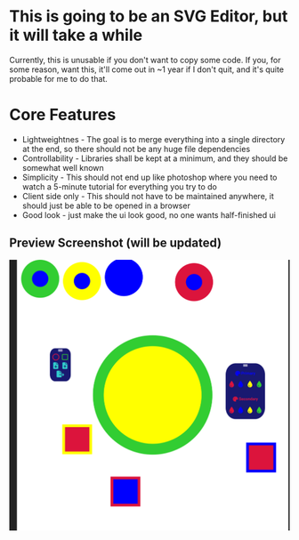 This is going to be an SVG Editor, but it will take a while
============
Currently, this is unusable if you don't want to copy some code.
If you, for some reason, want this, it'll come out in ~1 year if I don't quit, and it's quite probable for me to do that.

# Core Features
- Lightweightnes - The goal is to merge everything into a single directory at the end, so there should not be any huge file dependencies
- Controllability - Libraries shall be kept at a minimum, and they should be somewhat well known
- Simplicity - This should not end up like photoshop where you need to watch a 5-minute tutorial for everything you try to do
- Client side only - This should not have to be maintained anywhere, it should just be able to be opened in a browser
- Good look - just make the ui look good, no one wants half-finished ui

## Preview Screenshot (will be updated)
![](screenshot.png)